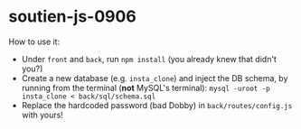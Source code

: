 # soutien-js-0906

How to use it:

* Under `front` and `back`, run `npm install` (you already knew that didn't you?)
* Create a new database (e.g. `insta_clone`) and inject the DB schema, by running from the terminal (**not** MySQL's terminal): `mysql -uroot -p insta_clone < back/sql/schema.sql`
* Replace the hardcoded password (bad Dobby) in `back/routes/config.js` with yours!
